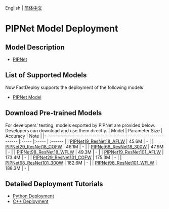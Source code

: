 English | [简体中文](README.md)
# PIPNet Model Deployment

## Model Description

- [PIPNet](https://github.com/jhb86253817/PIPNet/tree/b9eab58)

## List of Supported Models

Now FastDeploy supports the deployment of the following models

- [PIPNet Model](https://github.com/jhb86253817/PIPNet)

## Download Pre-trained Models

For developers' testing, models exported by PIPNet are provided below. Developers can download and use them directly. 
| Model                                                               | Parameter Size    | Accuracy    | Note |
|:---------------------------------------------------------------- |:----- |:----- | :------ |
| [PIPNet19_ResNet18_AFLW](https://bj.bcebos.com/paddlehub/fastdeploy/pipnet_resnet18_10x19x32x256_aflw.onnx) | 45.6M | - |
| [PIPNet29_ResNet18_COFW](https://bj.bcebos.com/paddlehub/fastdeploy/pipnet_resnet18_10x29x32x256_cofw.onnx) | 46.1M | - |
| [PIPNet68_ResNet18_300W](https://bj.bcebos.com/paddlehub/fastdeploy/pipnet_resnet18_10x68x32x256_300w.onnx) | 47.9M | - |
| [PIPNet98_ResNet18_WFLW](https://bj.bcebos.com/paddlehub/fastdeploy/pipnet_resnet18_10x98x32x256_wflw.onnx) | 49.3M | - |
| [PIPNet19_ResNet101_AFLW](https://bj.bcebos.com/paddlehub/fastdeploy/pipnet_resnet101_10x19x32x256_aflw.onnx) | 173.4M | - |
| [PIPNet29_ResNet101_COFW](https://bj.bcebos.com/paddlehub/fastdeploy/pipnet_resnet101_10x29x32x256_cofw.onnx) | 175.3M | - |
| [PIPNet68_ResNet101_300W](https://bj.bcebos.com/paddlehub/fastdeploy/pipnet_resnet101_10x68x32x256_300w.onnx) | 182.6M | - |
| [PIPNet98_ResNet101_WFLW](https://bj.bcebos.com/paddlehub/fastdeploy/pipnet_resnet101_10x98x32x256_wflw.onnx) | 188.3M | - |



## Detailed Deployment Tutorials

- [Python Deployment](python)
- [C++ Deployment](cpp)
